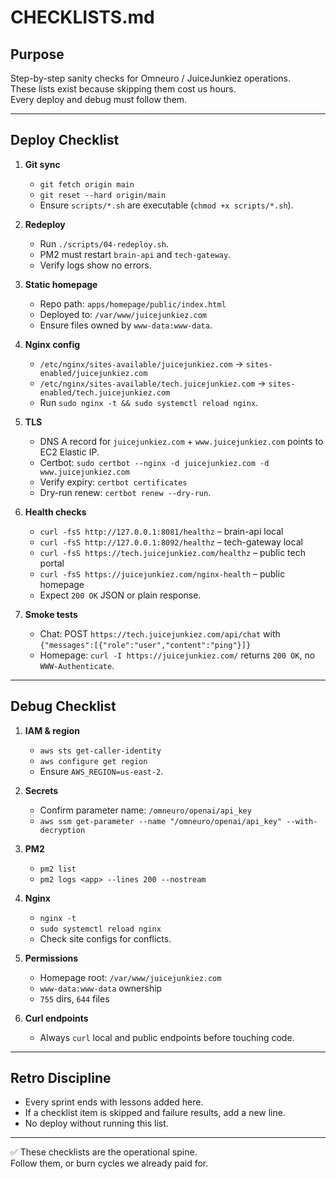 # CHECKLISTS.md

## Purpose
Step-by-step sanity checks for Omneuro / JuiceJunkiez operations.  
These lists exist because skipping them cost us hours.  
Every deploy and debug must follow them.  

---

## Deploy Checklist

1. **Git sync**
   - `git fetch origin main`
   - `git reset --hard origin/main`
   - Ensure `scripts/*.sh` are executable (`chmod +x scripts/*.sh`).

2. **Redeploy**
   - Run `./scripts/04-redeploy.sh`.
   - PM2 must restart `brain-api` and `tech-gateway`.
   - Verify logs show no errors.

3. **Static homepage**
   - Repo path: `apps/homepage/public/index.html`
   - Deployed to: `/var/www/juicejunkiez.com`
   - Ensure files owned by `www-data:www-data`.

4. **Nginx config**
   - `/etc/nginx/sites-available/juicejunkiez.com` → `sites-enabled/juicejunkiez.com`
   - `/etc/nginx/sites-available/tech.juicejunkiez.com` → `sites-enabled/tech.juicejunkiez.com`
   - Run `sudo nginx -t && sudo systemctl reload nginx`.

5. **TLS**
   - DNS A record for `juicejunkiez.com` + `www.juicejunkiez.com` points to EC2 Elastic IP.
   - Certbot: `sudo certbot --nginx -d juicejunkiez.com -d www.juicejunkiez.com`
   - Verify expiry: `certbot certificates`
   - Dry-run renew: `certbot renew --dry-run`.

6. **Health checks**
   - `curl -fsS http://127.0.0.1:8081/healthz` – brain-api local
   - `curl -fsS http://127.0.0.1:8092/healthz` – tech-gateway local
   - `curl -fsS https://tech.juicejunkiez.com/healthz` – public tech portal
   - `curl -fsS https://juicejunkiez.com/nginx-health` – public homepage
   - Expect `200 OK` JSON or plain response.

7. **Smoke tests**
   - Chat: POST `https://tech.juicejunkiez.com/api/chat` with `{"messages":[{"role":"user","content":"ping"}]}`
   - Homepage: `curl -I https://juicejunkiez.com/` returns `200 OK`, no `WWW-Authenticate`.

---

## Debug Checklist

1. **IAM & region**
   - `aws sts get-caller-identity`
   - `aws configure get region`
   - Ensure `AWS_REGION=us-east-2`.

2. **Secrets**
   - Confirm parameter name: `/omneuro/openai/api_key`
   - `aws ssm get-parameter --name "/omneuro/openai/api_key" --with-decryption`

3. **PM2**
   - `pm2 list`
   - `pm2 logs <app> --lines 200 --nostream`

4. **Nginx**
   - `nginx -t`
   - `sudo systemctl reload nginx`
   - Check site configs for conflicts.

5. **Permissions**
   - Homepage root: `/var/www/juicejunkiez.com`
   - `www-data:www-data` ownership
   - `755` dirs, `644` files

6. **Curl endpoints**
   - Always `curl` local and public endpoints before touching code.

---

## Retro Discipline

- Every sprint ends with lessons added here.  
- If a checklist item is skipped and failure results, add a new line.  
- No deploy without running this list.  

---

✅ These checklists are the operational spine.  
Follow them, or burn cycles we already paid for.  